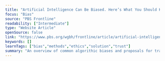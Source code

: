```yaml
---
title: "Artificial Intelligence Can Be Biased. Here’s What You Should Know."
focus: "Bias"
source: "PBS Frontline"
readability: ["Intermediate"]
type: "Website Article"
openSource: false
link: "https://www.pbs.org/wgbh/frontline/article/artificial-intelligence-algorithmic-bias-what-you-should-know/"
keywords: []
learnTags: ["bias","methods","ethics","solution","trust"]
summary: "An overview of common algorithic biases and proposals for transparancy, oversight and regulation. "
---
```

